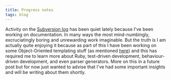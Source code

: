 ```yaml
---
title: Progress notes
tags: blog
---
```


Activity on the [Subversion log](http://wincent.com/a/about/wincent/weblog/svn-log/archives/) has been quiet lately because I've been working on documentation. In many ways the most mind-numbingly, excruciatingly boring and unrewarding work imaginable. But the truth is I am actually quite enjoying it because as part of this I have been working on some Object-Oriented templating stuff (as mentioned [here](http://wincent.com/a/about/wincent/weblog/archives/2007/01/testdriven_deve.php)) and this has required me to learn more about Ruby, test-driven development, behaviour-driven development, and even parser generators. More on this in a future post but for now just wanted to advise that I've had some important insights and will be writing about them shortly.
